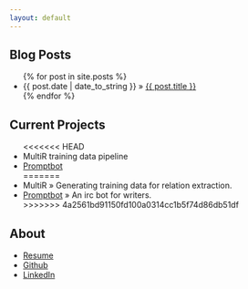 ```yaml
---
layout: default
---
```


## Blog Posts
<ul class="posts">
{% for post in site.posts %}
<li><span>{{ post.date | date_to_string }}</span> &raquo; <a href="{{ post.url }}">{{ post.title }}</a></li>
{% endfor %}
</ul>

## Current Projects

<ul class="posts">
<<<<<<< HEAD
<li><span>MultiR training data pipeline</span></li>
<li><span><a href="/promptbot">Promptbot</a></span></li>
=======
<li><span>MultiR</span> &raquo; Generating training data for relation extraction.</li>
<li><span><a href="/promptbot">Promptbot</a></span> &raquo; An irc bot for writers.</li>
>>>>>>> 4a2561bd91150fd100a0314cc1b5f74d86db51df
</ul>

## About

<ul class="posts">
<li><a href="/resume">Resume</a></li>
<li><a href="http://github.com/konayashi">Github</a></li>
<li><a href="http://www.linkedin.com/in/laurelehart">LinkedIn</a></li>
</li>
</ul>

